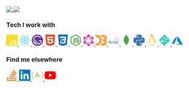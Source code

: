 <a href="https://github.com/willjw3/github-readme-stats">
  <img align="center" src="https://github-readme-stats.vercel.app/api?username=willjw3&show_icons=true&theme=dark&hide_border=true&custom_title=My%20GitHub%20Stats&include_all_commits=true" />
</a>
<a href="https://github.com/willjw3/github-readme-stats">
  <img align="center" src="https://github-readme-stats.vercel.app/api/top-langs/?username=willjw3&langs_count=4&theme=dark&hide_border=true" />
</a>

### Tech I work with

<a href="https://developer.mozilla.org/en-US/docs/Web/JavaScript">
  <img width="30px" height="30px" src="/icons/javascript.svg" />
</a>
<a href="https://reactjs.org/docs/getting-started.html">
  <img width="30px" height="30px" src="/icons/react.svg" />
</a>
<a href="https://www.gatsbyjs.com/">
  <img width="30px" height="30px" src="./icons/gatsby.svg" />
</a>
<a href="https://developer.mozilla.org/en-US/docs/Web/HTML">
  <img width="30px" height="30px" src="/icons/html5.svg" />
</a>
<a href="https://developer.mozilla.org/en-US/docs/Web/CSS">
  <img width="30px" height="30px" src="/icons/css3.svg" />
</a>
<a href="https://nodejs.org/en/docs/">
  <img width="30px" height="30px" src="/icons/nodejs.svg" />
</a>
<a href="https://graphql.org/">
  <img width="30px" height="30px" src="/icons/graphql.svg" />
</a>
<a href="https://d3js.org/">
  <img width="30px" height="30px" src="/icons/d3js.svg" />
</a>
<a href="https://dev.mysql.com/doc/">
  <img width="30px" height="30px" src="/icons/mysql.svg" />
</a>
<a href="https://www.mongodb.com/2">
  <img width="30px" height="30px" src="/icons/mongodb.svg" />
</a>
<a href="https://docs.python.org/3/">
  <img width="30px" height="30px" src="/icons/python.svg" />
</a>
<a href="https://www.linux.org/">
  <img width="30px" height="30px" src="/icons/linux.svg" />
</a>
<a href="https://www.netlify.com/">
  <img width="30px" height="30px" src="/icons/netlify.svg" />
</a>
<a href="https://docs.microsoft.com/en-us/azure/?product=featured">
  <img width="30px" height="30px" src="/icons/microsoftazure.svg" />
</a>

### Find me elsewhere

<a href="https://stackoverflow.com/users/10262432/will-ward">
  <img width="30px" height="30px" src="/icons/stackoverflow.svg" />
</a>
<a href="https://www.linkedin.com/in/will-ward-65234a170/">
  <img width="30px" height="30px" src="/icons/linkedin.svg" />
</a>
<a href="https://www.freecodecamp.org/willjw3">
  <img width="30px" height="30px" src="/icons/freecodecamp.svg" />
</a>
<a href="https://www.youtube.com/channel/UCroJckuB_ohjtZUewCv0Ukw?view_as=subscriber">
  <img width="30px" height="30px" src="/icons/youtube.svg" />
</a>






<!--
**willjw3/willjw3** is a ✨ _special_ ✨ repository because its `README.md` (this file) appears on your GitHub profile.

Here are some ideas to get you started:

- 🔭 I’m currently working on ...
- 🌱 I’m currently learning ...
- 👯 I’m looking to collaborate on ...
- 🤔 I’m looking for help with ...
- 💬 Ask me about ...
- 📫 How to reach me: ...
- 😄 Pronouns: ...
- ⚡ Fun fact: ...
-->
